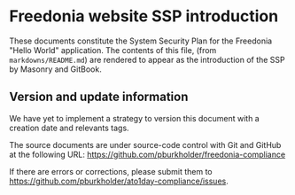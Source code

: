 # Freedonia website SSP introduction

These documents constitute the System Security Plan for the Freedonia "Hello World" application. The contents of this file, (from `markdowns/README.md`) are rendered to appear as the introduction of the SSP by Masonry and GitBook.

## Version and update information

We have yet to implement a strategy to version this document with a creation date and relevants tags.

The source documents are under source-code control with Git and GitHub at the following URL: https://github.com/pburkholder/freedonia-compliance

If there are errors or corrections, please submit them to https://github.com/pburkholder/ato1day-compliance/issues.
